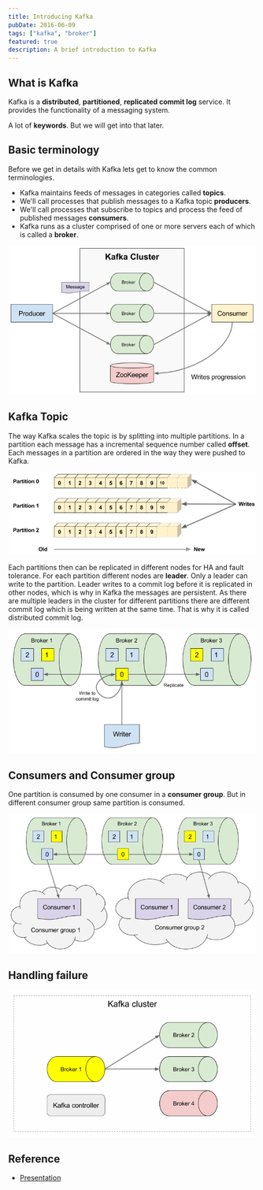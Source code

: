```yaml
---
title: Introducing Kafka
pubDate: 2016-06-09
tags: ["kafka", "broker"]
featured: true
description: A brief introduction to Kafka
---
```


## What is Kafka

Kafka is a **distributed**, **partitioned**, **replicated commit log** service.
It provides the functionality of a messaging system.

A lot of **keywords**. But we will get into that later.

## Basic terminology

Before we get in details with Kafka lets get to know the common terminologies.

- Kafka maintains feeds of messages in categories called **topics**.
- We'll call processes that publish messages to a Kafka topic **producers**.
- We'll call processes that subscribe to topics and process the feed of published messages **consumers**.
- Kafka runs as a cluster comprised of one or more servers each of which is called a **broker**.

![Figure 1: Basic terminologies](../../../assets/blog/introducing-kafka/terminologies.png)

## Kafka Topic

The way Kafka scales the topic is by splitting into multiple partitions.
In a partition each message has a incremental sequence number called **offset**.
Each messages in a partition are ordered in the way they were pushed to Kafka.

![Figure 2: Topics are distributed in partitions](../../../assets/blog/introducing-kafka/partitions.png)

Each partitions then can be replicated in different nodes for HA and fault tolerance.
For each partition different nodes are **leader**. Only a leader can write to the partition.
Leader writes to a commit log before it is replicated in other nodes, which is why in Kafka the messages are persistent.
As there are multiple leaders in the cluster for different partitions
there are different commit log which is being written at the same time. That is why it is called
distributed commit log.

![Figure 3: Partitions are replicated in the cluster](../../../assets/blog/introducing-kafka/write_to_partition.png)

## Consumers and Consumer group

One partition is consumed by one consumer in a **consumer group**.
But in different consumer group same partition is consumed.

![Figure 4: Consumer groups](../../../assets/blog/introducing-kafka/consumer_groups.png)

## Handling failure

![Figure 5: Handling failure](../../../assets/blog/introducing-kafka/handling_failure.png)

## Reference

- [Presentation](https://docs.google.com/presentation/d/1tZQZQv7iRrYSEJr-qFBON7B9bV8kAmox56wV3Qq_S0E/pub?start=false&loop=false&delayms=3000)
